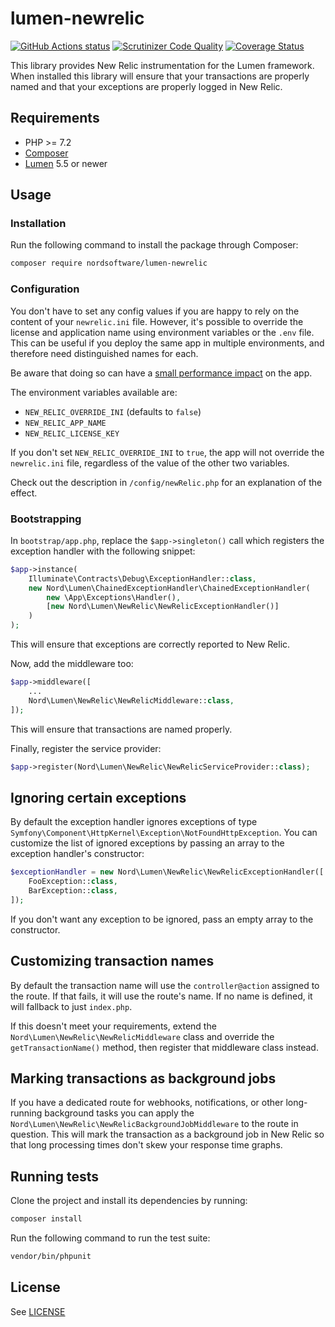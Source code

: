 # lumen-newrelic

[![GitHub Actions status](https://github.com/digiaonline/lumen-newrelic/workflows/Test/badge.svg)](https://github.com/digiaonline/lumen-newrelic/actions)
[![Scrutinizer Code Quality](https://scrutinizer-ci.com/g/digiaonline/lumen-newrelic/badges/quality-score.png?b=main)](https://scrutinizer-ci.com/g/digiaonline/lumen-newrelic/?branch=main)
[![Coverage Status](https://coveralls.io/repos/github/digiaonline/lumen-newrelic/badge.svg?branch=main)](https://coveralls.io/github/digiaonline/lumen-newrelic?branch=main)

This library provides New Relic instrumentation for the Lumen framework. When installed this library will ensure that 
your transactions are properly named and that your exceptions are properly logged in New Relic.

## Requirements

- PHP >= 7.2
- [Composer](http://getcomposer.org)
- [Lumen](https://lumen.laravel.com/) 5.5 or newer

## Usage

### Installation

Run the following command to install the package through Composer:

```sh
composer require nordsoftware/lumen-newrelic
```

### Configuration

You don't have to set any config values if you are happy to rely on the content of your `newrelic.ini` file. However,
it's possible to override the license and application name using environment variables or the `.env` file. This can be
useful if you deploy the same app in multiple environments, and therefore need distinguished names for each.

Be aware that doing so can have a [small performance impact](https://github.com/In-Touch/newrelic/blob/5dc4eb7a25731f92cdbfb7a094a788cf137df40e/src/Newrelic.php#L82-L87) on the app.

The environment variables available are:

* `NEW_RELIC_OVERRIDE_INI` (defaults to `false`)
* `NEW_RELIC_APP_NAME`
* `NEW_RELIC_LICENSE_KEY`

If you don't set `NEW_RELIC_OVERRIDE_INI` to `true`, the app will not override the `newrelic.ini` file, regardless of the 
value of the other two variables.

Check out the description in `/config/newRelic.php` for an explanation of the effect.

### Bootstrapping

In `bootstrap/app.php`, replace the `$app->singleton()` call which registers the exception handler with the following 
snippet:

```php
$app->instance(
    Illuminate\Contracts\Debug\ExceptionHandler::class,
    new Nord\Lumen\ChainedExceptionHandler\ChainedExceptionHandler(
        new \App\Exceptions\Handler(),
        [new Nord\Lumen\NewRelic\NewRelicExceptionHandler()]
    )
);
```

This will ensure that exceptions are correctly reported to New Relic.

Now, add the middleware too:

```php
$app->middleware([
	...
	Nord\Lumen\NewRelic\NewRelicMiddleware::class,
]);
```

This will ensure that transactions are named properly.

Finally, register the service provider:

```php
$app->register(Nord\Lumen\NewRelic\NewRelicServiceProvider::class);
```

## Ignoring certain exceptions

By default the exception handler ignores exceptions of type 
`Symfony\Component\HttpKernel\Exception\NotFoundHttpException`. You can customize the list of ignored exceptions by 
passing an array to the exception handler's constructor:

```php
$exceptionHandler = new Nord\Lumen\NewRelic\NewRelicExceptionHandler([
	FooException::class,
	BarException::class,
]);
```

If you don't want any exception to be ignored, pass an empty array to the constructor.

## Customizing transaction names

By default the transaction name will use the `controller@action` assigned to the route. If that fails, it will use the 
route's name. If no name is defined, it will fallback to just `index.php`.

If this doesn't meet your requirements, extend the `Nord\Lumen\NewRelic\NewRelicMiddleware` class and override the 
`getTransactionName()` method, then register that middleware class instead.

## Marking transactions as background jobs

If you have a dedicated route for webhooks, notifications, or other long-running background tasks you can apply the 
`Nord\Lumen\NewRelic\NewRelicBackgroundJobMiddleware` to the route in question. This will mark the transaction as a 
background job in New Relic so that long processing times don't skew your response time graphs.

## Running tests

Clone the project and install its dependencies by running:

```sh
composer install
```

Run the following command to run the test suite:

```sh
vendor/bin/phpunit
```

## License

See [LICENSE](LICENSE)
